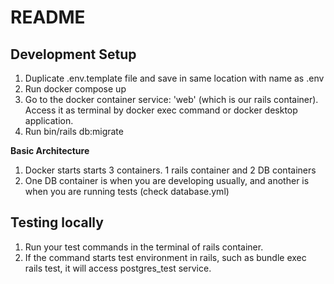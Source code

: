 # README

## Development Setup

1. Duplicate .env.template file and save in same location with name as .env
2. Run docker compose up
3. Go to the docker container service: 'web' (which is our rails container). Access it as terminal by docker exec command or docker desktop application.
4. Run bin/rails db:migrate

**Basic Architecture**
1. Docker starts starts 3 containers. 1 rails container and 2 DB containers
2. One DB container is when you are developing usually, and another is when you are running tests (check database.yml)

## Testing locally

1. Run your test commands in the terminal of rails container.
2. If the command starts test environment in rails, such as bundle exec rails test, it will access postgres_test service.